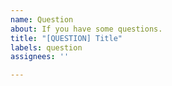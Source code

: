 ```yaml
---
name: Question
about: If you have some questions.
title: "[QUESTION] Title"
labels: question
assignees: ''

---
```


<!-- Describe what you want to know. -->
